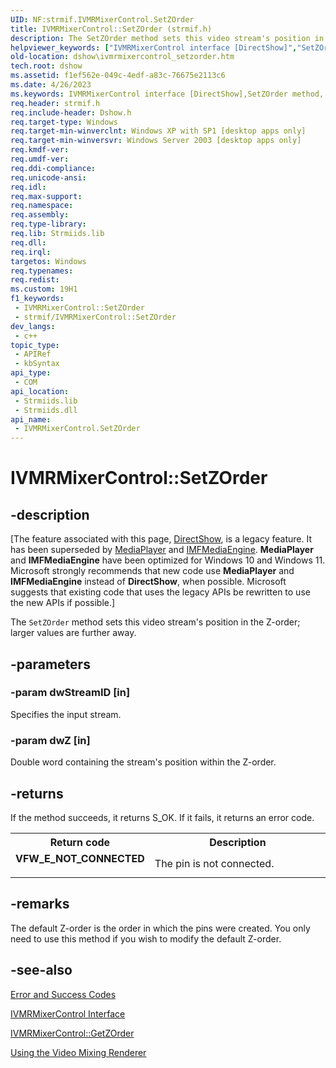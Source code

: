```yaml
---
UID: NF:strmif.IVMRMixerControl.SetZOrder
title: IVMRMixerControl::SetZOrder (strmif.h)
description: The SetZOrder method sets this video stream's position in the Z-order; larger values are further away.
helpviewer_keywords: ["IVMRMixerControl interface [DirectShow]","SetZOrder method","IVMRMixerControl.SetZOrder","IVMRMixerControl::SetZOrder","IVMRMixerControlSetZOrder","SetZOrder","SetZOrder method [DirectShow]","SetZOrder method [DirectShow]","IVMRMixerControl interface","dshow.ivmrmixercontrol_setzorder","strmif/IVMRMixerControl::SetZOrder"]
old-location: dshow\ivmrmixercontrol_setzorder.htm
tech.root: dshow
ms.assetid: f1ef562e-049c-4edf-a83c-76675e2113c6
ms.date: 4/26/2023
ms.keywords: IVMRMixerControl interface [DirectShow],SetZOrder method, IVMRMixerControl.SetZOrder, IVMRMixerControl::SetZOrder, IVMRMixerControlSetZOrder, SetZOrder, SetZOrder method [DirectShow], SetZOrder method [DirectShow],IVMRMixerControl interface, dshow.ivmrmixercontrol_setzorder, strmif/IVMRMixerControl::SetZOrder
req.header: strmif.h
req.include-header: Dshow.h
req.target-type: Windows
req.target-min-winverclnt: Windows XP with SP1 [desktop apps only]
req.target-min-winversvr: Windows Server 2003 [desktop apps only]
req.kmdf-ver: 
req.umdf-ver: 
req.ddi-compliance: 
req.unicode-ansi: 
req.idl: 
req.max-support: 
req.namespace: 
req.assembly: 
req.type-library: 
req.lib: Strmiids.lib
req.dll: 
req.irql: 
targetos: Windows
req.typenames: 
req.redist: 
ms.custom: 19H1
f1_keywords:
 - IVMRMixerControl::SetZOrder
 - strmif/IVMRMixerControl::SetZOrder
dev_langs:
 - c++
topic_type:
 - APIRef
 - kbSyntax
api_type:
 - COM
api_location:
 - Strmiids.lib
 - Strmiids.dll
api_name:
 - IVMRMixerControl.SetZOrder
---
```


# IVMRMixerControl::SetZOrder


## -description

\[The feature associated with this page, [DirectShow](/windows/win32/directshow/directshow), is a legacy feature. It has been superseded by [MediaPlayer](/uwp/api/Windows.Media.Playback.MediaPlayer) and [IMFMediaEngine](/windows/win32/api/mfmediaengine/nn-mfmediaengine-imfmediaengine). **MediaPlayer** and **IMFMediaEngine** have been optimized for Windows 10 and Windows 11. Microsoft strongly recommends that new code use **MediaPlayer** and **IMFMediaEngine** instead of **DirectShow**, when possible. Microsoft suggests that existing code that uses the legacy APIs be rewritten to use the new APIs if possible.\]

The <code>SetZOrder</code> method sets this video stream's position in the Z-order; larger values are further away.

## -parameters

### -param dwStreamID [in]

Specifies the input stream.

### -param dwZ [in]

Double word containing the stream's position within the Z-order.

## -returns

If the method succeeds, it returns S_OK. If it fails, it returns an error code.

<table>
<tr>
<th>Return code</th>
<th>Description</th>
</tr>
<tr>
<td width="40%">
<dl>
<dt><b>VFW_E_NOT_CONNECTED</b></dt>
</dl>
</td>
<td width="60%">
The pin is not connected.

</td>
</tr>
</table>

## -remarks

The default Z-order is the order in which the pins were created. You only need to use this method if you wish to modify the default Z-order.

## -see-also

<a href="/windows/desktop/DirectShow/error-and-success-codes">Error and Success Codes</a>



<a href="/windows/desktop/api/strmif/nn-strmif-ivmrmixercontrol">IVMRMixerControl Interface</a>



<a href="/windows/desktop/api/strmif/nf-strmif-ivmrmixercontrol-getzorder">IVMRMixerControl::GetZOrder</a>



<a href="/windows/desktop/DirectShow/using-the-video-mixing-renderer">Using the Video Mixing Renderer</a>